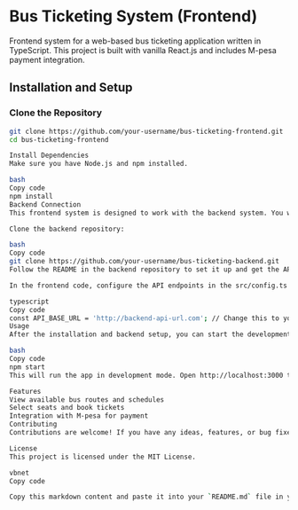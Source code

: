 # Bus Ticketing System (Frontend)

Frontend system for a web-based bus ticketing application written in TypeScript. This project is built with vanilla React.js and includes M-pesa payment integration.

## Installation and Setup

### Clone the Repository
```bash
git clone https://github.com/your-username/bus-ticketing-frontend.git
cd bus-ticketing-frontend

Install Dependencies
Make sure you have Node.js and npm installed.

bash
Copy code
npm install
Backend Connection
This frontend system is designed to work with the backend system. You will need to set up the backend system and configure the API endpoints in the code.

Clone the backend repository:

bash
Copy code
git clone https://github.com/your-username/bus-ticketing-backend.git
Follow the README in the backend repository to set it up and get the API endpoints.

In the frontend code, configure the API endpoints in the src/config.ts file:

typescript
Copy code
const API_BASE_URL = 'http://backend-api-url.com'; // Change this to your backend API URL
Usage
After the installation and backend setup, you can start the development server:

bash
Copy code
npm start
This will run the app in development mode. Open http://localhost:3000 to view it in your browser.

Features
View available bus routes and schedules
Select seats and book tickets
Integration with M-pesa for payment
Contributing
Contributions are welcome! If you have any ideas, features, or bug fixes, please open an issue or create a pull request.

License
This project is licensed under the MIT License.

vbnet
Copy code

Copy this markdown content and paste it into your `README.md` file in your GitHub reposito
